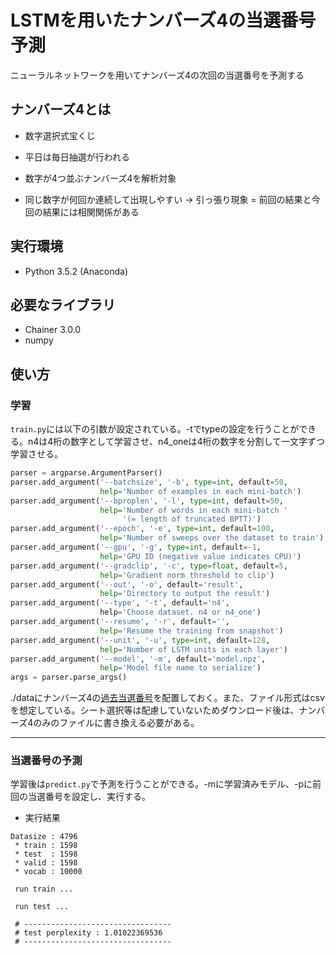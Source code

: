 # LSTMを用いたナンバーズ4の当選番号予測
ニューラルネットワークを用いてナンバーズ4の次回の当選番号を予測する
## ナンバーズ4とは
 - 数字選択式宝くじ
 - 平日は毎日抽選が行われる
 - 数字が4つ並ぶナンバーズ4を解析対象
 
 - 同じ数字が何回か連続して出現しやすい
  → 引っ張り現象 = 前回の結果と今回の結果には相関関係がある
## 実行環境
 - Python 3.5.2 (Anaconda)
## 必要なライブラリ
 - Chainer 3.0.0
 - numpy
## 使い方
### 学習
```train.py```には以下の引数が設定されている。-tでtypeの設定を行うことができる。n4は4桁の数字として学習させ、n4_oneは4桁の数字を分割して一文字ずつ学習させる。
```Python:train.py
parser = argparse.ArgumentParser()
parser.add_argument('--batchsize', '-b', type=int, default=50,
                    help='Number of examples in each mini-batch')
parser.add_argument('--bproplen', '-l', type=int, default=50,
                    help='Number of words in each mini-batch '
                         '(= length of truncated BPTT)')
parser.add_argument('--epoch', '-e', type=int, default=100,
                    help='Number of sweeps over the dataset to train')
parser.add_argument('--gpu', '-g', type=int, default=-1,
                    help='GPU ID (negative value indicates CPU)')
parser.add_argument('--gradclip', '-c', type=float, default=5,
                    help='Gradient norm threshold to clip')
parser.add_argument('--out', '-o', default='result',
                    help='Directory to output the result')
parser.add_argument('--type', '-t', default='n4',
                    help='Choose dataset. n4 or n4_one')
parser.add_argument('--resume', '-r', default='',
                    help='Resume the training from snapshot')
parser.add_argument('--unit', '-u', type=int, default=128,
                    help='Number of LSTM units in each layer')
parser.add_argument('--model', '-m', default='model.npz',
                    help='Model file name to serialize')
args = parser.parse_args()
```
./dataにナンバーズ4の[過去当選番号](http://r7-yosou.hippy.jp/data.html)を配置しておく。また、ファイル形式はcsvを想定している。シート選択等は配慮していないためダウンロード後は、ナンバーズ4のみのファイルに書き換える必要がある。

------------------------------------------------------------------------
### 当選番号の予測
学習後は```predict.py```で予測を行うことができる。-mに学習済みモデル、-pに前回の当選番号を設定し、実行する。
- 実行結果
```terminal
Datasize : 4796
 * train : 1598
 * test  : 1598
 * valid : 1598
 * vocab : 10000

 run train ...

 run test ...

 # ---------------------------------
 # test perplexity : 1.01022369536
 # ---------------------------------
 
```
